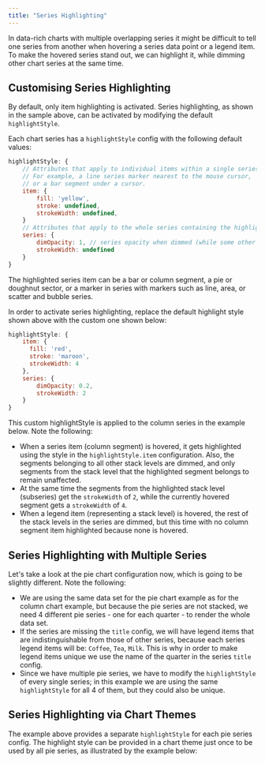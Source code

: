 ```yaml
---
title: "Series Highlighting"
---
```


In data-rich charts with multiple overlapping series it might be difficult to tell one series from another
when hovering a series data point or a legend item. To make the hovered series stand out, we
can highlight it, while dimming other chart series at the same time.

<chart-example title='Overlapping Series' name='lines' type='generated'></chart-example>

## Customising Series Highlighting

By default, only item highlighting is activated. Series highlighting, as shown in the sample above, can be activated by modifying the default `highlightStyle`.

Each chart series has a `highlightStyle` config with the following default values:

```js
highlightStyle: {
    // Attributes that apply to individual items within a single series.
    // For example, a line series marker nearest to the mouse cursor,
    // or a bar segment under a cursor.
    item: {
        fill: 'yellow',
        stroke: undefined,
        strokeWidth: undefined,
    }
    // Attributes that apply to the whole series containing the highlighted item.
    series: {
        dimOpacity: 1, // series opacity when dimmed (while some other series is hovered)
        strokeWidth: undefined
    }
}
```

The highlighted series item can be a bar or column segment, a pie or doughnut sector,
or a marker in series with markers such as line, area, or scatter and bubble series.

In order to activate series highlighting, replace the default highlight style shown above with the custom one shown below:

```js
highlightStyle: {
    item: {
      fill: 'red',
      stroke: 'maroon',
      strokeWidth: 4
    },
    series: {
        dimOpacity: 0.2,
        strokeWidth: 2
    }
}
```

This custom highlightStyle is applied to the column series in the example below. Note the following:

- When a series item (column segment) is hovered, it gets highlighted using the style in the `highlightStyle.item` configuration.
  Also, the segments belonging to all other stack levels are dimmed, and only segments
  from the stack level that the highlighted segment belongs to remain unaffected.
- At the same time the segments from the highlighted stack level (subseries) get the `strokeWidth` of `2`,
  while the currently hovered segment gets a `strokeWidth` of `4`.
- When a legend item (representing a stack level) is hovered, the rest of the stack levels in the series are dimmed,
  but this time with no column segment item highlighted because none is hovered.

<chart-example title='Column Series with Custom Highlight Style' name='basic-column' type='generated'></chart-example>

## Series Highlighting with Multiple Series

Let's take a look at the pie chart configuration now, which is going to be slightly different. Note the following:

- We are using the same data set for the pie chart example as for the column chart example, but because the pie series are not stacked,
  we need 4 different pie series - one for each quarter - to render the whole data set.
- If the series are missing the `title` config, we will have legend items that are indistinguishable from those of other series,
  because each series legend items will be: `Coffee`, `Tea`, `Milk`. This is why in order to make legend items unique we use the name of the quarter
  in the series `title` config.
- Since we have multiple pie series, we have to modify the `highlightStyle` of every single series;
  in this example we are using the same `highlightStyle` for all 4 of them, but they could also be unique.

<chart-example title='Pie Series with Custom Highlight Style' name='basic-pie' type='generated'></chart-example>

## Series Highlighting via Chart Themes

The example above provides a separate `highlightStyle` for each pie series config.
The highlight style can be provided in a chart theme just once to be used by all pie series, as illustrated by the example below:

<chart-example title='Pie Series with Custom Highlight Style Theme' name='basic-pie-theme' type='generated'></chart-example>
